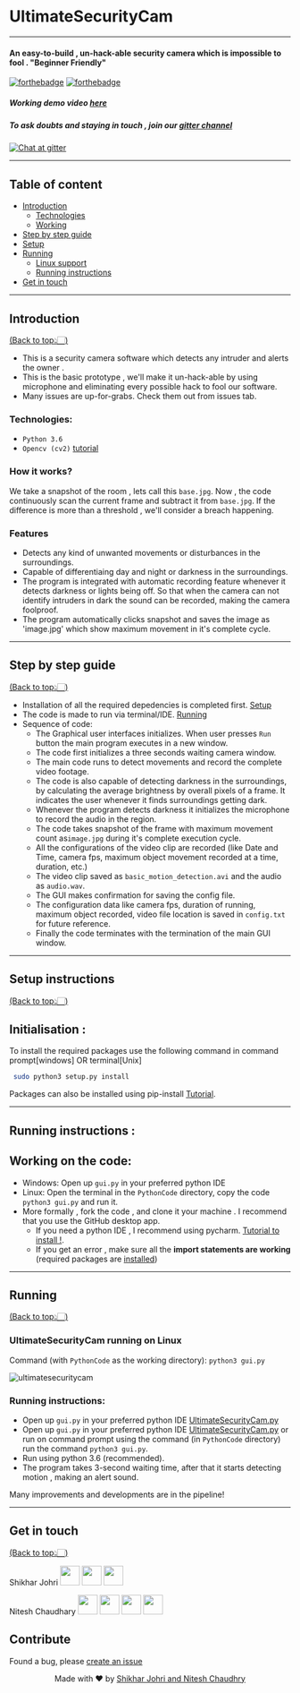 # UltimateSecurityCam
---

#### An easy-to-build , un-hack-able security camera which is impossible to fool . "Beginner Friendly"

[![forthebadge](https://forthebadge.com/images/badges/built-with-love.svg)](https://forthebadge.com)
[![forthebadge](https://forthebadge.com/images/badges/made-with-python.svg)](https://forthebadge.com)

##### Working demo video  [here](SampleVid/SecurityCam.mp4)
##### To ask doubts and staying in touch , join our [gitter channel](https://gitter.im/UltimateSecurityCam/Lobby)

[![Chat at gitter](https://img.shields.io/badge/Chat%20on%20-Gitter-brightgreen.svg)](https://gitter.im/UltimateSecurityCam/Lobby)


---
## Table of content

- [Introduction](#introduction)
  - [Technologies](#technologies)
  - [Working](#how-it-works)
- [Step by step guide](#step-by-step-guide)
- [Setup](#setup-instructions)
- [Running](#running)
  - [Linux support](#ultimatesecuritycam-running-on-linux)
  - [Running instructions](#running-instructions)
- [Get in touch](#get-in-touch)



---
## Introduction
[(Back to top👆🏻)](#table-of-content)
- This is a security camera software which detects any intruder and alerts the owner .
- This is the basic prototype , we'll make it un-hack-able by using microphone and eliminating every possible hack to fool our software.
- Many issues are up-for-grabs. Check them out from issues tab.


### Technologies:
- `Python 3.6`
- `Opencv (cv2)` [tutorial](https://pythonprogramming.net/loading-images-python-opencv-tutorial/)

### How it works?
We take a snapshot of the room , lets call this `base.jpg`. Now , the code continuously scan the current frame and subtract it from `base.jpg`.
If the difference is more than a threshold , we'll consider a breach happening.

### Features
- Detects any kind of unwanted movements or disturbances in the surroundings.
- Capable of differentiaing day and night or darkness in the surroundings.
- The program is integrated with automatic recording feature whenever it detects darkness or lights being off. So that when the camera can not 
  identify intruders in dark the sound can be recorded, making the camera foolproof.
- The program automatically clicks snapshot and saves the image as 'image.jpg' which show maximum movement in it's complete cycle.

---
## Step by step guide
[(Back to top👆🏻)](#table-of-content)

- Installation of all the required depedencies is completed first. [Setup](#setup-instructions)
- The code is made to run via terminal/IDE. [Running](#running)
- Sequence of code:
	- The Graphical user interfaces initializes. When user presses `Run` button the main program executes in a new window. 
	- The code first initializes a three seconds waiting camera window.
	- The main code runs to detect movements and record the complete video footage.
	- The code is also capable of detecting darkness in the surroundings, by calculating the average brightness by overall pixels of a frame.
	  It indicates the user whenever it finds surroundings getting dark.
	- Whenever the program detects darkness it initializes the microphone to record the audio in the region.
	- The code takes snapshot of the frame with maximum movement count as`image.jpg` during it's complete execution cycle.
	- All the configurations of the video clip are recorded (like Date and Time, camera fps, maximum object movement recorded at a time, duration, etc.)
	- The video clip saved as `basic_motion_detection.avi` and the audio as `audio.wav`.
	- The GUI makes confirmation for saving the config file.
	- The configuration data like camera fps, duration of running, maximum object recorded, video file location is saved in `config.txt` for future reference.
	- Finally the code terminates with the termination of the main GUI window.
	

---
## Setup instructions
[(Back to top👆🏻)](#table-of-content)

## Initialisation :
To install the required packages use the following command in command prompt[windows] OR terminal[Unix]
````sh
 sudo python3 setup.py install
````
Packages can also be installed using pip-install [Tutorial](https://www.youtube.com/watch?v=237dNNQhD3Q).

---
## Running instructions :

## Working on the code:
- Windows: Open up `gui.py` in your preferred python IDE 
- Linux: Open the terminal in the `PythonCode` directory, copy the code `python3 gui.py` and run it.
- More formally , fork the code , and clone it your machine . I recommend that you use the GitHub desktop app.
  - If you need a python IDE , I recommend using pycharm. [Tutorial to install !](https://www.youtube.com/watch?v=QzcaEELafkE).
  - If you get an error , make sure all the **import statements are working** (required packages are [installed](#setup-instructions)) 
  

---
## Running 
[(Back to top👆🏻)](#table-of-content)

### UltimateSecurityCam running on Linux
Command (with `PythonCode` as the working directory):
`python3 gui.py`

![ultimatesecuritycam](https://user-images.githubusercontent.com/30645315/49302849-31d16380-f4ee-11e8-9bfa-4e99866fa3bc.gif)


### Running instructions:

- Open up `gui.py` in your preferred python IDE [UltimateSecurityCam.py](PythonCode/gui.py)
- Open up `gui.py` in your preferred python IDE [UltimateSecurityCam.py](PythonCode/gui.py) or run on command prompt using the command (in `PythonCode` directory)
  run the command `python3 gui.py`.
- Run using python 3.6 (recommended).
- The program takes 3-second waiting time, after that it starts detecting motion , making an alert sound.

Many improvements and developments are in the pipeline!

---
## Get in touch
[(Back to top👆🏻)](#table-of-content)

Shikhar Johri
[<img src="https://image.flaticon.com/icons/svg/185/185964.svg" width="35" padding="10">](https://www.linkedin.com/in/shikhar-johri/)
[<img src="https://image.flaticon.com/icons/svg/185/185981.svg" width="35" padding="10">](https://www.facebook.com/shikhar.johri.3)
[<img src="https://upload.wikimedia.org/wikipedia/commons/9/91/Octicons-mark-github.svg" width="35" padding="10">](https://github.com/johri002)

Nitesh Chaudhary
[<img src="https://image.flaticon.com/icons/svg/185/185964.svg" width="35" padding="10">](https://www.linkedin.com/in/niteshx2/)
[<img src="https://image.flaticon.com/icons/svg/185/185985.svg" width="35" padding="10">](https://www.instagram.com/nitz_chaudhry/)
[<img src="https://image.flaticon.com/icons/svg/185/185981.svg" width="35" padding="10">](https://www.facebook.com/niteshx2)
[<img src="https://upload.wikimedia.org/wikipedia/commons/9/91/Octicons-mark-github.svg" width="35" padding="10">](https://github.com/NIteshx2)

## Contribute
Found a bug, please [create an issue](https://github.com/njackwinterofcode/UltimateSecurityCam/issues)

<p align="center"> Made with ❤ by <a href="https://github.com/NIteshx2">Shikhar Johri and Nitesh Chaudhry</a></p>
